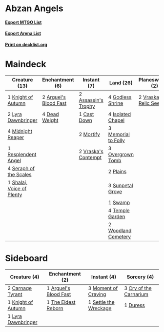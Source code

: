 # Abzan Angels

#### [Export MTGO List](../collection/Abzan%20Angels/Abzan%20Angels.txt)
#### [Export Arena List](../collection/Abzan%20Angels/Abzan%20Angels_arena.txt)
#### [Print on decklist.org](http://decklist.org/?deckmain=2%09Arguel's%20Blood%20Fast%0A2%09Assassin's%20Trophy%0A1%09Cast%20Down%0A4%09Dead%20Weight%0A3%09Duress%0A2%09Find/Finality%0A4%09Godless%20Shrine%0A4%09Isolated%20Chapel%0A1%09Kaya's%20Wrath%0A1%09Knight%20of%20Autumn%0A2%09Lyra%20Dawnbringer%0A3%09Memorial%20to%20Folly%0A4%09Midnight%20Reaper%0A2%09Mortify%0A3%09Overgrown%20Tomb%0A2%09Plains%0A1%09Resplendent%20Angel%0A4%09Seraph%20of%20the%20Scales%0A1%09Shalai,%20Voice%20of%20Plenty%0A3%09Sunpetal%20Grove%0A1%09Swamp%0A4%09Temple%20Garden%0A2%09Vraska's%20Contempt%0A2%09Vraska,%20Relic%20Seeker%0A2%09Woodland%20Cemetery&deckside=1%09Arguel's%20Blood%20Fast%0A2%09Carnage%20Tyrant%0A3%09Cry%20of%20the%20Carnarium%0A1%09Duress%0A1%09Knight%20of%20Autumn%0A1%09Lyra%20Dawnbringer%0A3%09Moment%20of%20Craving%0A1%09Settle%20the%20Wreckage%0A1%09The%20Eldest%20Reborn)
# Maindeck

|                                           Creature (13)                                            |                                        Enchantment (6)                                         |                                         Instant (7)                                          |                                          Land (26)                                           |                                        Planeswalker (2)                                         |                                       Sorcery (6)                                        |
|----------------------------------------------------------------------------------------------------|------------------------------------------------------------------------------------------------|----------------------------------------------------------------------------------------------|----------------------------------------------------------------------------------------------|-------------------------------------------------------------------------------------------------|------------------------------------------------------------------------------------------|
|1 [Knight of Autumn](http://gatherer.wizards.com/Pages/Card/Details.aspx?multiverseid=452933)       |2 [Arguel's Blood Fast](http://gatherer.wizards.com/Pages/Card/Details.aspx?multiverseid=439316)|2 [Assassin's Trophy](http://gatherer.wizards.com/Pages/Card/Details.aspx?multiverseid=452902)|4 [Godless Shrine](http://gatherer.wizards.com/Pages/Card/Details.aspx?multiverseid=405099)   |2 [Vraska, Relic Seeker](http://gatherer.wizards.com/Pages/Card/Details.aspx?multiverseid=435388)|3 [Duress](http://gatherer.wizards.com/Pages/Card/Details.aspx?multiverseid=14557)        |
|2 [Lyra Dawnbringer](http://gatherer.wizards.com/Pages/Card/Details.aspx?multiverseid=442914)       |4 [Dead Weight](http://gatherer.wizards.com/Pages/Card/Details.aspx?multiverseid=452817)        |1 [Cast Down](http://gatherer.wizards.com/Pages/Card/Details.aspx?multiverseid=442969)        |4 [Isolated Chapel](http://gatherer.wizards.com/Pages/Card/Details.aspx?multiverseid=443129)  |                                                                                                 |2 [Find/Finality](http://gatherer.wizards.com/Pages/Card/Details.aspx?multiverseid=452975)|
|4 [Midnight Reaper](http://gatherer.wizards.com/Pages/Card/Details.aspx?multiverseid=452827)        |                                                                                                |2 [Mortify](http://gatherer.wizards.com/Pages/Card/Details.aspx?multiverseid=420829)          |3 [Memorial to Folly](http://gatherer.wizards.com/Pages/Card/Details.aspx?multiverseid=443130)|                                                                                                 |1 [Kaya's Wrath](http://gatherer.wizards.com/Pages/Card/Details.aspx?multiverseid=457331) |
|1 [Resplendent Angel](http://gatherer.wizards.com/Pages/Card/Details.aspx?multiverseid=447170)      |                                                                                                |2 [Vraska's Contempt](http://gatherer.wizards.com/Pages/Card/Details.aspx?multiverseid=435283)|3 [Overgrown Tomb](http://gatherer.wizards.com/Pages/Card/Details.aspx?multiverseid=405103)   |                                                                                                 |                                                                                          |
|4 [Seraph of the Scales](http://gatherer.wizards.com/Pages/Card/Details.aspx?multiverseid=457349)   |                                                                                                |                                                                                              |2 [Plains](http://gatherer.wizards.com/Pages/Card/Details.aspx?multiverseid=439856)           |                                                                                                 |                                                                                          |
|1 [Shalai, Voice of Plenty](http://gatherer.wizards.com/Pages/Card/Details.aspx?multiverseid=442923)|                                                                                                |                                                                                              |3 [Sunpetal Grove](http://gatherer.wizards.com/Pages/Card/Details.aspx?multiverseid=420946)   |                                                                                                 |                                                                                          |
|                                                                                                    |                                                                                                |                                                                                              |1 [Swamp](http://gatherer.wizards.com/Pages/Card/Details.aspx?multiverseid=439858)            |                                                                                                 |                                                                                          |
|                                                                                                    |                                                                                                |                                                                                              |4 [Temple Garden](http://gatherer.wizards.com/Pages/Card/Details.aspx?multiverseid=405112)    |                                                                                                 |                                                                                          |
|                                                                                                    |                                                                                                |                                                                                              |2 [Woodland Cemetery](http://gatherer.wizards.com/Pages/Card/Details.aspx?multiverseid=443136)|                                                                                                 |                                                                                          |


# Sideboard

|                                        Creature (4)                                         |                                        Enchantment (2)                                         |                                          Instant (4)                                           |                                           Sorcery (4)                                           |
|---------------------------------------------------------------------------------------------|------------------------------------------------------------------------------------------------|------------------------------------------------------------------------------------------------|-------------------------------------------------------------------------------------------------|
|2 [Carnage Tyrant](http://gatherer.wizards.com/Pages/Card/Details.aspx?multiverseid=435334)  |1 [Arguel's Blood Fast](http://gatherer.wizards.com/Pages/Card/Details.aspx?multiverseid=439316)|3 [Moment of Craving](http://gatherer.wizards.com/Pages/Card/Details.aspx?multiverseid=439736)  |3 [Cry of the Carnarium](http://gatherer.wizards.com/Pages/Card/Details.aspx?multiverseid=457214)|
|1 [Knight of Autumn](http://gatherer.wizards.com/Pages/Card/Details.aspx?multiverseid=452933)|1 [The Eldest Reborn](http://gatherer.wizards.com/Pages/Card/Details.aspx?multiverseid=442978)  |1 [Settle the Wreckage](http://gatherer.wizards.com/Pages/Card/Details.aspx?multiverseid=435186)|1 [Duress](http://gatherer.wizards.com/Pages/Card/Details.aspx?multiverseid=14557)               |
|1 [Lyra Dawnbringer](http://gatherer.wizards.com/Pages/Card/Details.aspx?multiverseid=442914)|                                                                                                |                                                                                                |                                                                                                 |


